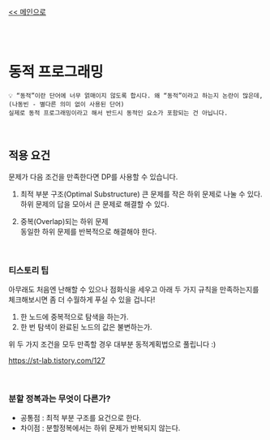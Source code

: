 [<< 메인으로](https://github.com/AtomicLiquors/Algorithm_Wiki_Chb)

&nbsp;  
&nbsp;  
# 동적 프로그래밍 


```
💡 “동적”이란 단어에 너무 얽매이지 않도록 합시다. 왜 “동적”이라고 하는지 논란이 많은데,  
(나동빈 - 별다른 의미 없이 사용된 단어)
실제로 동적 프로그래밍이라고 해서 반드시 동적인 요소가 포함되는 건 아닙니다.
```


 
&nbsp;
 
## 적용 요건
문제가 다음 조건을 만족한다면 DP를 사용할 수 있습니다.

1. 최적 부분 구조(Optimal Substructure)
큰 문제를 작은 하위 문제로 나눌 수 있다.   
하위 문제의 답을 모아서 큰 문제로 해결할 수 있다.

2. 중복(Overlap)되는 하위 문제  
동일한 하위 문제를 반복적으로 해결해야 한다.  
 
&nbsp;
 

### 티스토리 팁
아무래도 처음엔 난해할 수 있으나 점화식을 세우고 아래 두 가지 규칙을 만족하는지를 체크해보시면 좀 더 수월하게 푸실 수 있을 겁니다!
1. 한 노드에 중복적으로 탐색을 하는가.
2. 한 번 탐색이 완료된 노드의 값은 불변하는가.

위 두 가지 조건을 모두 만족할 경우 대부분 동적계획법으로 풀립니다 :)

https://st-lab.tistory.com/127
 

&nbsp;

### 분할 정복과는 무엇이 다른가?
- 공통점 : 최적 부분 구조를 요건으로 한다.  
- 차이점 : 분할정복에서는 하위 문제가 반복되지 않는다.
 
&nbsp;
 

<!--

### 릿코드 팁

첫 번째 특징
- 최대/최솟값 구하기
- 특정 조건을 만족하는 방법 수 찾기
- 특정 지점에 도달 가능한지 여부

하지만 이 중에는 탐욕법으로도 풀리는 문제도 있습니다.

&nbsp;  

두 번째 특징
장래의 결정이 이전의 결정에 기초하여 이루어지는지
<!--

House Robber is an excellent example of a dynamic programming problem. The problem description is:

You are a professional robber planning to rob houses along a street. Each house has a certain amount of money stashed, the only constraint stopping you from robbing each of them is that adjacent houses have security systems connected and it will automatically contact the police if two adjacent houses were broken into on the same night.

Given an integer array nums representing the amount of money of each house, return the maximum amount of money you can rob tonight without alerting the police.

In this problem, each decision will affect what options are available to the robber in the future. For example, with the test case \text{nums = [2, 7, 9, 3, 1]}nums = [2, 7, 9, 3, 1], the optimal solution is to rob the houses with \text{2}2, \text{9}9, and \text{1}1 money. However, if we were to iterate from left to right in a greedy manner, our first decision would be whether to rob the first or second house. 7 is way more money than 2, so if we were greedy, we would choose to rob house 7. However, this prevents us from robbing the house with 9 money. As you can see, our decision between robbing the first or second house affects which options are available for future decisions.

Longest Increasing Subsequence is another example of a classic dynamic programming problem. In this problem, we need to determine the length of the longest (first characteristic) subsequence that is strictly increasing. For example, if we had the input \text{nums = [1, 2, 6, 3, 5]}nums = [1, 2, 6, 3, 5], the answer would be 4, from the subsequence \text{[1, 2, 3, 5]}[1, 2, 3, 5]. Again, the important decision comes when we arrive at the 6 - do we take it or not take it? If we decide to take it, then we get to increase our current length by 1, but it affects the future - we can no longer take the 3 or 5. Of course, with such a small example, it's easy to see why we shouldn't take it - but how are we supposed to design an algorithm that can always make the correct decision with huge inputs? Imagine if nums contained 10,00010,000 numbers instead.

When you're solving a problem on your own and trying to decide if the second characteristic is applicable, assume it isn't, then try to think of a counterexample that proves a greedy algorithm won't work. If you can think of an example where earlier decisions affect future decisions, then DP is applicable.

To summarize: if a problem is asking for the maximum/minimum/longest/shortest of something, the number of ways to do something, or if it is possible to reach a certain point, it is probably greedy or DP. With time and practice, it will become easier to identify which is the better approach for a given problem. Although, in general, if the problem has constraints that cause decisions to affect other decisions, such as using one element prevents the usage of other elements, then we should consider using dynamic programming to solve the problem. These two characteristics can be used to identify if a problem should be solved with DP.

Note: these characteristics should only be used as guidelines - while they are extremely common in DP problems, at the end of the day DP is a very broad topic.
-->
